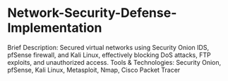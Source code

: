 # Network-Security-Defense-Implementation
Brief Description:  Secured virtual networks using Security Onion IDS, pfSense firewall, and Kali Linux, effectively blocking DoS attacks, FTP exploits, and unauthorized access.  Tools &amp; Technologies:  Security Onion, pfSense, Kali Linux, Metasploit, Nmap, Cisco Packet Tracer
